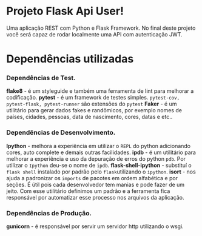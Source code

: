 # Projeto Flask Api User!

Uma aplicação REST com Python e Flask Framework. No final deste projeto você será capaz de rodar localmente uma API com autenticação JWT.


# Dependências utilizadas

### Dependências de Test.

**flake8** - é um styleguide e também uma ferramenta de lint para melhorar a codificação.
**pytest** - é um framework de testes simples. `pytest-cov, pytest-flask, pytest-runner` são extensões do `pytest`
**Faker** - é um utilitário para gerar dados fakes e randômicos, por exemplo nomes de países, cidades, pessoas, data de 
nascimento, cores, datas e etc..

### Dependências de Desenvolvimento.

**Ipython** - melhora a experiência em utilizar o `REPL` do python adicionando cores, auto complete e demais outras facilidades.
**ipdb** - é um utilitário para melhorar a experiência e uso da depuração de erros do python `pdb`. Por utilizar o `Ipython` deu-se o nome de `ipdb`.
**flask-shell-ipython** - substituí o `flask shell` instalado por padrão pelo `flask`utilizando o `ipython`.
**isort** - nos ajuda a padronizar os `imports` de pacotes em ordem alfabética e por seções. É útil pois cada desenvolvedor tem manias e pode fazer de um jeito. Com esse utilitário definimos um padrão e a ferramenta fica responsável por automatizar esse processo nos arquivos da aplicação.

### Dependências de Produção.

**gunicorn** - é responsável por servir um servidor http utilizando o wsgi.

